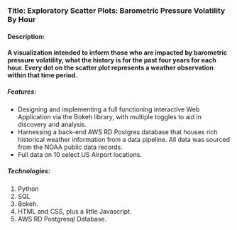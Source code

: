 ### Title: Exploratory Scatter Plots: Barometric Pressure Volatility By Hour

#### Description:

#### A visualization intended to inform those who are impacted by barometric pressure volatility, what the history is for the past four years for each hour.  Every dot on the scatter plot represents a weather observation within that time period. 

##### Features:

- Designing and implementing a full functioning interactive Web Application via the Bokeh library, with multiple toggles to aid in discovery and analysis.
- Harnessing a back-end AWS RD Postgres database that houses rich historical weather information from  a data pipeline.  All data was sourced from the NOAA public data records.
- Full data on 10 select US Airport locations.

##### Technologies:

1. Python
2. SQL
3. Bokeh.
4. HTML and CSS, plus a little Javascript.
5. AWS RD Postgresql Database.
